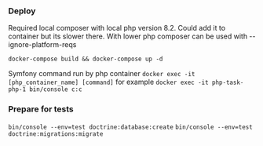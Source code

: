 ### Deploy
Required local composer with local php version 8.2. Could add it to container but its slower there.
With lower php composer can be used with --ignore-platform-reqs

`docker-compose build && docker-compose up -d`

Symfony command run by php container
`docker exec -it [php_container_name] [command]`
for example
`docker exec -it php-task-php-1 bin/console c:c`

### Prepare for tests
`bin/console --env=test doctrine:database:create`
`bin/console --env=test doctrine:migrations:migrate`